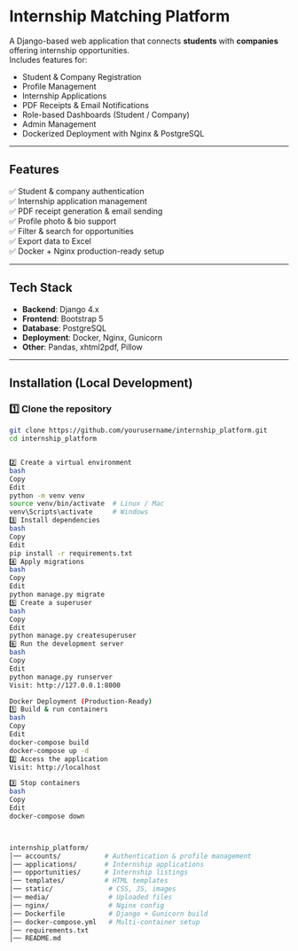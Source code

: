 # Internship Matching Platform

A Django-based web application that connects **students** with **companies** offering internship opportunities.  
Includes features for:
- Student & Company Registration
- Profile Management
- Internship Applications
- PDF Receipts & Email Notifications
- Role-based Dashboards (Student / Company)
- Admin Management
- Dockerized Deployment with Nginx & PostgreSQL

---

## Features
✅ Student & company authentication  
✅ Internship application management  
✅ PDF receipt generation & email sending  
✅ Profile photo & bio support  
✅ Filter & search for opportunities  
✅ Export data to Excel  
✅ Docker + Nginx production-ready setup  

---

## Tech Stack
- **Backend**: Django 4.x
- **Frontend**: Bootstrap 5
- **Database**: PostgreSQL
- **Deployment**: Docker, Nginx, Gunicorn
- **Other**: Pandas, xhtml2pdf, Pillow

---

## Installation (Local Development)

### 1️⃣ Clone the repository
```bash
git clone https://github.com/yourusername/internship_platform.git
cd internship_platform


2️⃣ Create a virtual environment
bash
Copy
Edit
python -m venv venv
source venv/bin/activate  # Linux / Mac
venv\Scripts\activate     # Windows
3️⃣ Install dependencies
bash
Copy
Edit
pip install -r requirements.txt
4️⃣ Apply migrations
bash
Copy
Edit
python manage.py migrate
5️⃣ Create a superuser
bash
Copy
Edit
python manage.py createsuperuser
6️⃣ Run the development server
bash
Copy
Edit
python manage.py runserver
Visit: http://127.0.0.1:8000

Docker Deployment (Production-Ready)
1️⃣ Build & run containers
bash
Copy
Edit
docker-compose build
docker-compose up -d
2️⃣ Access the application
Visit: http://localhost

3️⃣ Stop containers
bash
Copy
Edit
docker-compose down



internship_platform/
│── accounts/           # Authentication & profile management
│── applications/       # Internship applications
│── opportunities/      # Internship listings
│── templates/          # HTML templates
│── static/              # CSS, JS, images
│── media/               # Uploaded files
│── nginx/               # Nginx config
│── Dockerfile           # Django + Gunicorn build
│── docker-compose.yml   # Multi-container setup
│── requirements.txt
│── README.md
